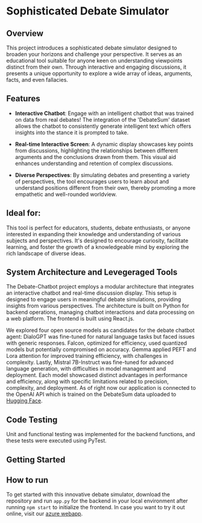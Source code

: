 # Sophisticated Debate Simulator

## Overview

This project introduces a sophisticated debate simulator designed to broaden your horizons and challenge your perspective. It serves as an educational tool suitable for anyone keen on understanding viewpoints distinct from their own. Through interactive and engaging discussions, it presents a unique opportunity to explore a wide array of ideas, arguments, facts, and even fallacies.

## Features

- **Interactive Chatbot**: Engage with an intelligent chatbot that was trained on data from real debates! The integration of the 'DebateSum' dataset allows the chatbot to consistently generate intelligent text which offers insights into the stance it is prompted to take. 

- **Real-time Interactive Screen**: A dynamic display showcases key points from discussions, highlighting the relationships between different arguments and the conclusions drawn from them. This visual aid enhances understanding and retention of complex discussions.

- **Diverse Perspectives**: By simulating debates and presenting a variety of perspectives, the tool encourages users to learn about and understand positions different from their own, thereby promoting a more empathetic and well-rounded worldview.

## Ideal for:

This tool is perfect for educators, students, debate enthusiasts, or anyone interested in expanding their knowledge and understanding of various subjects and perspectives. It's designed to encourage curiosity, facilitate learning, and foster the growth of a knowledgeable mind by exploring the rich landscape of diverse ideas.

## System Architecture and Levegeraged Tools 

The Debate-Chatbot project employs a modular architecture that integrates an interactive chatbot and real-time discussion display. This setup is designed to engage users in meaningful debate simulations, providing insights from various perspectives. The architecture is built on Python for backend operations, managing chatbot interactions and data processing on a web platform. The frontend is built using React.js.  

We explored four open source models as candidates for the debate chatbot agent: DialoGPT was fine-tuned for natural language tasks but faced issues with generic responses. Falcon, optimized for efficiency, used quantized models but potentially compromised on accuracy. Gemma applied PEFT and Lora attention for improved training efficiency, with challenges in complexity. Lastly, Mistral 7B-Instruct was fine-tuned for advanced language generation, with difficulties in model management and deployment. Each model showcased distinct advantages in performance and efficiency, along with specific limitations related to precision, complexity, and deployment. As of right now our application is connected to the OpenAI API which is trained on the DebateSum data uploaded to [Hugging Face](https://huggingface.co/asaurasieu/debatebot/tree/main). 
 
## Code Testing

Unit and functional testing was implemented for the backend functions, and these tests were executed using PyTest. 
## Getting Started

## How to run

To get started with this innovative debate simulator, download the repository and run `app.py` for the backend in your local environment after running `npm start` to initialize the frontend. In case you want to try it out online, visit our [azure webapp](debatebot.azurewebsites.net). 




